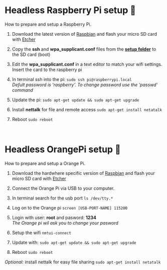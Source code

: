 # Headless Raspberry Pi setup 🔧
How to prepare and setup a Raspberry Pi. 

1. Download the latest version of [Raspbian](https://www.raspberrypi.org/downloads/raspbian/) and flash your micro SD card with [Etcher](https://etcher.io/)

2. Copy the **ssh** and **wpa_supplicant.conf** files from the **[setup folder](setup/)** to the SD card (boot) 

3. Edit the **wpa_supplicant.conf** in a text editor to match your wifi settings. Insert the card to the raspberry pi

4. In terminal ssh into the pi: ```sudo ssh pi@raspberrypi.local```<br>*Defult password is 'raspberry'. To change password use the 'passwd' command*

5. Update the pi: ```sudo apt-get update && sudo apt-get upgrade```<br>

6. Install **nettalk** for file and remote access ```sudo apt-get install netatalk```<br>

7. Reboot ```sudo reboot```

<br>

# Headless OrangePi setup  🔧
How to prepare and setup a Orange Pi. 

1. Download the hardwhere specific version of [Raspbian](http://www.orangepi.org/downloadresources/) and flash your micro SD card with [Etcher](https://etcher.io/)

2. Connect the Orange Pi via USB to your computer.
3. In terminal search for the usb port ```ls /dev/tty.*```
4. Log on to the Orange pi ```screen [USB-PORT-NAME] 115200```
5. Login with user: **root** and pasword: **1234**<br>*The Orange pi wil ask you to change your pasword*
6. Setup the wifi ```nmtui-connect```

5. Update with: ```sudo apt-get update && sudo apt-get upgrade```<br>

6. Reboot ```sudo reboot```

*Optional:* install nettalk for easy file sharing ```sudo apt-get install netatalk```<br>

